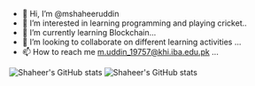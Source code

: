 - 👋 Hi, I’m @mshaheeruddin
- 👀 I’m interested in learning programming and playing cricket..
- 🌱 I’m currently learning Blockchain...
- 💞️ I’m looking to collaborate on different learning activities  ...
- 📫 How to reach me m.uddin_19757@khi.iba.edu.pk ...

<!---
mshaheeruddin/mshaheeruddin is a ✨ special ✨ repository because its `README.md` (this file) appears on your GitHub profile.
You can click the Preview link to take a look at your changes.
--->

![Shaheer's GitHub stats](https://github-readme-stats.vercel.app/api?username=mshaheeruddin&theme=great-gatsby&show_icons=true)
![Shaheer's GitHub stats](https://github-readme-stats.vercel.app/api?username=mshaheeruddin&count_private=true)
